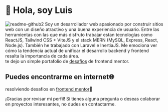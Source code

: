  # **👋 Hola, soy Luis**
 ![readme-github2](https://github.com/LuisJimenez19/LuisJimenez19/assets/102745510/f3287ee1-5572-4ec4-a573-ee86d5a169c5)
Soy un desarrollador web apasionado por construir sitios web con un diseño atractivo y una buena experiencia de usuario. Entre las herramientas con las que más disfruto trabajar estan tecnologías como ReactJS, Tailwind CSS + ViteJS y el stack MERN (MySQL, Express, React, Node.js). También he trabajado con Laravel e InertiaJS. Me emociona ver cómo la tendencia actual de unificar el desarrollo backend y frontend resalta la importancia de cada área.  
te dejo un simple portafolio de [desafios](https://luisjimenez19.github.io/desafios-frontend-mentor/) de frontend mentor.


## **Puedes encontrarme en internet**🌐  

resolviendo desafios en [frontend mentor](https://www.frontendmentor.io/profile/LuisJimenez19)💯  

¡Gracias por revisar mi perfil! Si tienes alguna pregunta o deseas colaborar en proyectos interesantes, no dudes en contactarme.


<!---
LuisJimenez19/LuisJimenez19 is a ✨ special ✨ repository because its `README.md` (this file) appears on your GitHub profile.
You can click the Preview link to take a look at your changes.
--->
